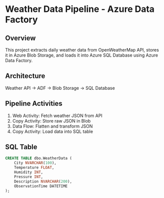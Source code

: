 
# Weather Data Pipeline - Azure Data Factory

## Overview
This project extracts daily weather data from OpenWeatherMap API, stores it in Azure Blob Storage,
and loads it into Azure SQL Database using Azure Data Factory.

## Architecture
Weather API → ADF → Blob Storage → SQL Database

## Pipeline Activities
1. Web Activity: Fetch weather JSON from API
2. Copy Activity: Store raw JSON in Blob
3. Data Flow: Flatten and transform JSON
4. Copy Activity: Load data into SQL table

## SQL Table
```sql
CREATE TABLE dbo.WeatherData (
    City NVARCHAR(100),
    Temperature FLOAT,
    Humidity INT,
    Pressure INT,
    Description NVARCHAR(200),
    ObservationTime DATETIME
);
